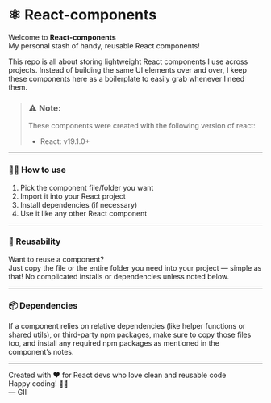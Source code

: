 # ⚛️ React-components

Welcome to **React-components**  
My personal stash of handy, reusable React components!

This repo is all about storing lightweight React components I use across projects. Instead of building the same UI elements over and over, I keep these components here as a boilerplate to easily grab whenever I need them.

>### ⚠️ Note:  
>These components were created with the following version of react:
>- React: v19.1.0+  

---

### 👩‍💻 How to use
 1. Pick the component file/folder you want
 2. Import it into your React project
 3. Install dependencies (if necessary)
 4. Use it like any other React component  

---

### 🔄 Reusability

Want to reuse a component?  
Just copy the file or the entire folder you need into your project — simple as that! No complicated installs or dependencies unless noted below.

---

### 📦 Dependencies

If a component relies on relative dependencies (like helper functions or shared utils), or third-party npm packages, make sure to copy those files too, and install any required npm packages as mentioned in the component’s notes.

---

Created with ❤️ for React devs who love clean and reusable code  
Happy coding! 🚀✨  
— GII
